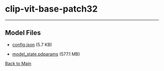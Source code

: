 
# clip-vit-base-patch32
---



## Model Files

- [config.json](https://paddlenlp.bj.bcebos.com/models/community/paddlenlp-test-model/clip-vit-base-patch32/config.json) (5.7 KB)

- [model_state.pdparams](https://paddlenlp.bj.bcebos.com/models/community/paddlenlp-test-model/clip-vit-base-patch32/model_state.pdparams) (577.1 MB)


[Back to Main](../../)